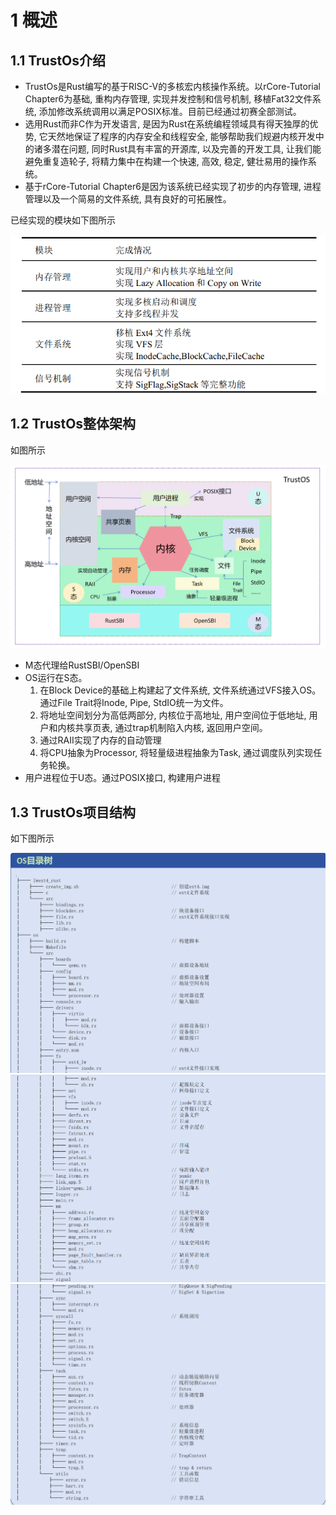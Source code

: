 # 1 概述
## 1.1 TrustOs介绍
* TrustOs是Rust编写的基于RISC-V的多核宏内核操作系统。以rCore-Tutorial Chapter6为基础, 重构内存管理, 实现并发控制和信号机制, 移植Fat32文件系统, 添加修改系统调用以满足POSIX标准。目前已经通过初赛全部测试。  
* 选用Rust而非C作为开发语言,  是因为Rust在系统编程领域具有得天独厚的优势, 它天然地保证了程序的内存安全和线程安全, 能够帮助我们规避内核开发中的诸多潜在问题, 同时Rust具有丰富的开源库, 以及完善的开发工具, 让我们能避免重复造轮子, 将精力集中在构建一个快速, 高效, 稳定, 健壮易用的操作系统。
* 基于rCore-Tutorial Chapter6是因为该系统已经实现了初步的内存管理, 进程管理以及一个简易的文件系统, 具有良好的可拓展性。

已经实现的模块如下图所示

![Module](./pic/1/Module.png)

## 1.2 TrustOs整体架构
如图所示

![design](./pic/1/design.png)

*   M态代理给RustSBI/OpenSBI   
*   OS运行在S态。 
    1. 在Block Device的基础上构建起了文件系统, 文件系统通过VFS接入OS。通过File Trait将Inode, Pipe, StdIO统一为文件。
    2. 将地址空间划分为高低两部分, 内核位于高地址, 用户空间位于低地址, 用户和内核共享页表, 通过trap机制陷入内核, 返回用户空间。
    3. 通过RAII实现了内存的自动管理
    4. 将CPU抽象为Processor, 将轻量级进程抽象为Task, 通过调度队列实现任务轮换。
*   用户进程位于U态。通过POSIX接口, 构建用户进程
## 1.3 TrustOs项目结构
如下图所示

![Arch](pic/1/1.png)
![Arch](pic/1/2.png)
![Arch](pic/1/3.png)



